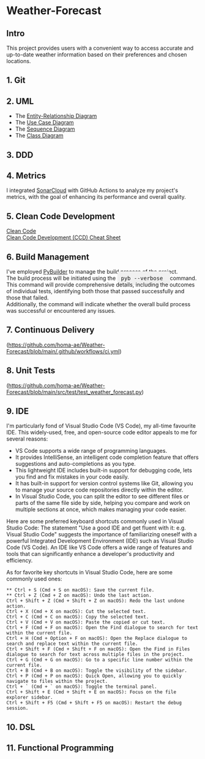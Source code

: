 # Weather-Forecast
## Intro
This project provides users with a convenient way to access accurate and up-to-date weather information based on their preferences and chosen locations.

## 1. Git

## 2. UML
* The [Entity-Relationship Diagram](https://github.com/homa-ae/Weather-Forecast/blob/main/Diagrams/Entity-Relationship%20Diagram.jpg) 
* The [Use Case Diagram](https://github.com/homa-ae/Weather-Forecast/blob/main/Diagrams/Use%20Case%20Diagram.jpg)
* The [Sequence Diagram](https://github.com/homa-ae/Weather-Forecast/blob/main/Diagrams/Sequence%20Diagram.jpg)
* The [Class Diagram](https://github.com/homa-ae/Weather-Forecast/blob/main/Diagrams/Class%20Diagram.jpg)
  
## 3. DDD

## 4. Metrics
I integrated [SonarCloud](https://sonarcloud.io/projects?reliability=1) with GitHub Actions to analyze my project's metrics, with the goal of enhancing its performance and overall quality.

## 5. Clean Code Development
[Clean Code](https://github.com/homa-ae/Weather-Forecast/blob/main/documents/clean-code.md)  
[Clean Code Development (CCD) Cheat Sheet](https://github.com/homa-ae/Weather-Forecast/edit/main/documents/clean-code-cheat-sheet.md)

## 6. Build Management
I've employed [PyBuilder](https://github.com/homa-ae/Weather-Forecast/blob/main/build.py)  to manage the build process of the project.   
The build process will be initiated using the 
<kbd style="background-color: #f0f0f0; padding: 10px; border-radius: 5px;">
pyb --verbose
</kbd>
command.   
This command will provide comprehensive details, including the outcomes of individual tests, identifying both those that passed successfully and those that failed.  
Additionally, the command will indicate whether the overall build process was successful or encountered any issues.

## 7. Continuous Delivery
(https://github.com/homa-ae/Weather-Forecast/blob/main/.github/workflows/ci.yml)

## 8. Unit Tests
(https://github.com/homa-ae/Weather-Forecast/blob/main/src/test/test_weather_forecast.py)

## 9. IDE
I'm particularly fond of Visual Studio Code (VS Code), my all-time favourite IDE. This widely-used, free, and open-source code editor appeals to me for several reasons:
* VS Code supports a wide range of programming languages.
* It provides IntelliSense, an intelligent code completion feature that offers suggestions and auto-completions as you type.
* This lightweight IDE includes built-in support for debugging code, lets you find and fix mistakes in your code easily. 
* It has built-in support for version control systems like Git, allowing you to manage your source code repositories directly within the editor.
* In Visual Studio Code, you can split the editor to see different files or parts of the same file side by side, helping you compare and work on multiple sections at once,     which makes managing your code easier.

Here are some preferred keyboard shortcuts commonly used in Visual Studio Code:
The statement "Use a good IDE and get fluent with it: e.g. Visual Studio Code" suggests the importance of familiarizing oneself with a powerful Integrated Development Environment (IDE) such as Visual Studio Code (VS Code). An IDE like VS Code offers a wide range of features and tools that can significantly enhance a developer's productivity and efficiency.

As for favorite key shortcuts in Visual Studio Code, here are some commonly used ones:

    ** Ctrl + S (Cmd + S on macOS): Save the current file.
    ** Ctrl + Z (Cmd + Z on macOS): Undo the last action.
    Ctrl + Shift + Z (Cmd + Shift + Z on macOS): Redo the last undone action.
    Ctrl + X (Cmd + X on macOS): Cut the selected text.
    Ctrl + C (Cmd + C on macOS): Copy the selected text.
    Ctrl + V (Cmd + V on macOS): Paste the copied or cut text.
    Ctrl + F (Cmd + F on macOS): Open the Find dialogue to search for text within the current file.
    Ctrl + H (Cmd + Option + F on macOS): Open the Replace dialogue to search and replace text within the current file.
    Ctrl + Shift + F (Cmd + Shift + F on macOS): Open the Find in Files dialogue to search for text across multiple files in the project.
    Ctrl + G (Cmd + G on macOS): Go to a specific line number within the current file.
    Ctrl + B (Cmd + B on macOS): Toggle the visibility of the sidebar.
    Ctrl + P (Cmd + P on macOS): Quick Open, allowing you to quickly navigate to files within the project.
    Ctrl + ` (Cmd + ` on macOS): Toggle the terminal panel.
    Ctrl + Shift + E (Cmd + Shift + E on macOS): Focus on the file explorer sidebar.
    Ctrl + Shift + F5 (Cmd + Shift + F5 on macOS): Restart the debug session.

## 10. DSL
## 11. Functional Programming
